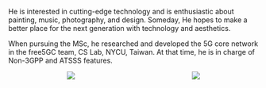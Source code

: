 He is interested in cutting-edge technology and is enthusiastic about painting, music, photography, and design. 
Someday, He hopes to make a better place for the next generation with technology and aesthetics.

When pursuing the MSc, he researched and developed the 5G core network in the free5GC team, CS Lab, NYCU, Taiwan.
At that time, he is in charge of Non-3GPP and ATSSS features.


<div style="margin: 0px auto; display: flex; flex-direction:row;justify-content:space-around;flex-wrap:wrap;">
    <img align="center" src="https://github-readme-stats.vercel.app/api?username=yt8956gh&show_icons=true&count_private=true&theme=vue-dark&hide_border=true" />
    <img align="center" src="https://github-readme-stats.vercel.app/api/top-langs/?username=yt8956gh&layout=compact&hide=jupyter%20notebook,makefile&theme=vue-dark&hide_border=true"/>
</div>
